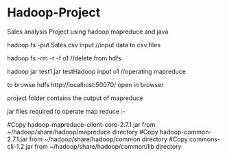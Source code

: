 # Hadoop-Project
Sales analysis Project using hadoop mapreduce and java


hadoop fs -put Sales.csv input  //input data to csv files

hadoop fs -rm -r -f o1         //delete from hdfs

hadoop jar test1.jar testHadoop input o1  //operating mapreduce

to browse hdfs http://localhost:50070/ open in browser

project folder contains the output of mapreduce

jar files required to operate map reduce :-

#Copy hadoop-mapreduce-client-core-2.7.1.jar from ~/hadoop/share/hadoop/mapreduce directory
#Copy hadoop-common-2.7.1.jar from ~/hadoop/share/hadoop/common directory
#Copy commons-cli-1.2.jar from ~/hadoop/share/hadoop/common/lib directory
